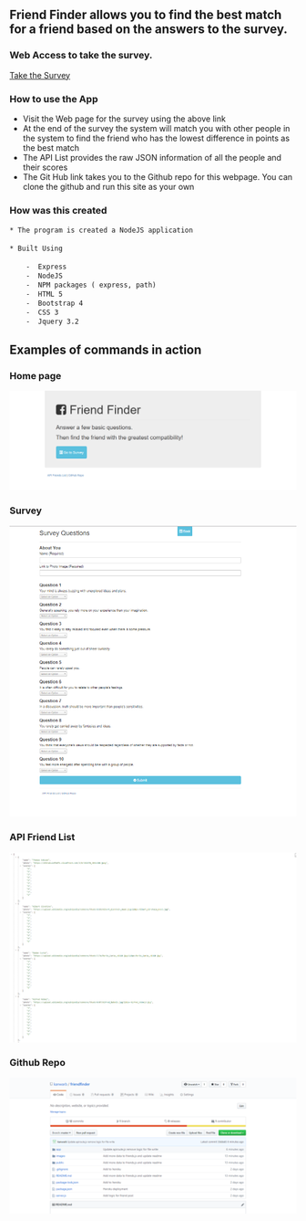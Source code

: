 ## Friend Finder allows you to find the best match for a friend based on the answers to the survey.


### Web Access to take the survey.

[Take the Survey ](https://friendfinder-ka.herokuapp.com/)

### How to use the App

  * Visit the Web page for the survey using the above link
  * At the end of the survey the system will match you with other people in the system to find the friend who has the lowest difference in points as the best match
  * The API List provides the raw JSON information of all the people and their scores
  * The Git Hub link takes you to the Github repo for this webpage. You can clone the github and run this site as your own
                              

### How was this created

    * The program is created a NodeJS application 

    * Built Using

        -  Express
        -  NodeJS
        -  NPM packages ( express, path)
        -  HTML 5
        -  Bootstrap 4
        -  CSS 3
        -  Jquery 3.2
         
## Examples of commands in action

### Home page 
![Survey Home Page ](images/friendfinderHome.png)

### Survey
![Survey Question Page](images/friendFinderSurvey.png)

### API Friend List
![Link to API Friend List](images/friendlistapi.png)

### Github Repo
![Github Repo](images/githubRepo.png)